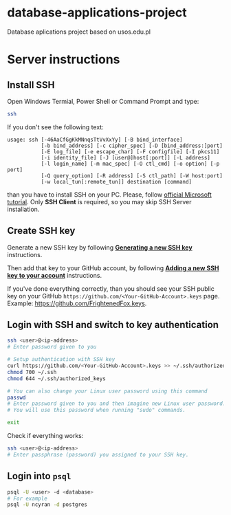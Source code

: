 # database-applications-project
Database aplications project based on usos.edu.pl

# Server instructions

## Install SSH 

Open Windows Termial, Power Shell or Command Prompt and type: 

```bash
ssh
```

If you don't see the following text: 

```
usage: ssh [-46AaCfGgKkMNnqsTtVvXxYy] [-B bind_interface]
           [-b bind_address] [-c cipher_spec] [-D [bind_address:]port]
           [-E log_file] [-e escape_char] [-F configfile] [-I pkcs11]
           [-i identity_file] [-J [user@]host[:port]] [-L address]
           [-l login_name] [-m mac_spec] [-O ctl_cmd] [-o option] [-p port]
           [-Q query_option] [-R address] [-S ctl_path] [-W host:port]
           [-w local_tun[:remote_tun]] destination [command]
```
than you have to install SSH on your PC. Please, follow [official Microsoft tutorial](https://learn.microsoft.com/en-us/windows-server/administration/openssh/openssh_install_firstuse?tabs=gui). Only **SSH Client** is required, so you may skip SSH Server installation. 


## Create SSH key

Generate a new SSH key by following [**Generating a new SSH key**](https://docs.github.com/en/authentication/connecting-to-github-with-ssh/generating-a-new-ssh-key-and-adding-it-to-the-ssh-agent#generating-a-new-ssh-key) instructions. 

Then add that key to your GitHub account, by following [**Adding a new SSH key to your account**](https://docs.github.com/en/authentication/connecting-to-github-with-ssh/adding-a-new-ssh-key-to-your-github-account#adding-a-new-ssh-key-to-your-account) instructions. 

If you've done everything correctly, than you should see your SSH public key on your GitHub `https://github.com/<Your-GitHub-Account>.keys` page. Example: https://github.com/FrightenedFox.keys.

## Login with SSH and switch to key authentication

```bash
ssh <user>@<ip-address>
# Enter password given to you

# Setup authentication with SSH key
curl https://github.com/<Your-GitHub-Account>.keys >> ~/.ssh/authorized_keys
chmod 700 ~/.ssh
chmod 644 ~/.ssh/authorized_keys

# You can also change your Linux user password using this command
passwd
# Enter password given to you and then imagine new Linux user password. 
# You will use this password when running "sudo" commands. 

exit
```

Check if everything works:

```bash
ssh <user>@<ip-address>
# Enter passphrase (password) you assigned to your SSH key.
```

## Login into `psql`

```bash
psql -U <user> -d <database>
# For example 
psql -U ncyran -d postgres
```
